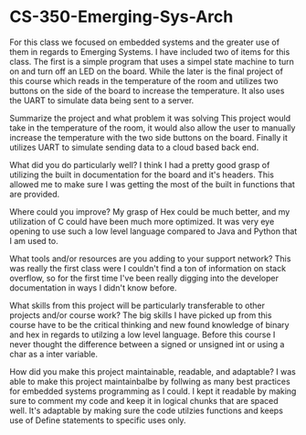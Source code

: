 # CS-350-Emerging-Sys-Arch

For this class we focused on embedded systems and the greater use of them in regards to Emerging Systems. I have included two of items for this class. The first is a simple program that uses a simpel state machine to turn on and turn off an LED on the board. While the later is the final project of this course which reads in the temperature of the room and utilizes two buttons on the side of the board to increase the temperature. It also uses the UART to simulate data being sent to a server.

Summarize the project and what problem it was solving
This project would take in the temperature of the room, it would also allow the user to manually increase the temperature with the two side buttons on the board. Finally it utilizes UART to simulate sending data to a cloud based back end.

What did you do particularly well?
I think I had a pretty good grasp of utilizing the built in documentation for the board and it's headers. This allowed me to make sure I was getting the most of the built in functions that are provided.

Where could you improve?
My grasp of Hex could be much better, and my utilization of C could have been much more optimized. It was very eye opening to use such a low level language compared to Java and Python that I am used to. 

What tools and/or resources are you adding to your support network?
This was really the first class were I couldn't find a ton of information on stack overflow, so for the first time I've been really digging into the developer documentation in ways I didn't know before.

What skills from this project will be particularly transferable to other projects and/or course work?
The big skills I have picked up from this course have to be the critical thinking and new found knowledge of binary and hex in regards to utilzing a low level language. Before this course I never thought the difference between a signed or unsigned int or using a char as a inter variable.

How did you make this project maintainable, readable, and adaptable?
I was able to make this project maintainbalbe by follwing as many best practices for embedded systems programming as I could. I kept it readable by making sure to comment my code and keep it in logical chunks that are spaced well. It's adaptable by making sure the code utilzies functions and keeps use of Define statements to specific uses only.
